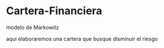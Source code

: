 # Cartera-Financiera
modelo de Markowitz

aqui elaboraremos una cartera que busque disminuir el riesgo



